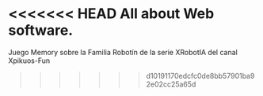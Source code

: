 <<<<<<< HEAD
All about Web software.
=======
Juego Memory sobre la Familia Robotín de la serie XRobotIA del canal Xpikuos-Fun
>>>>>>> d10191170edcfc0de8bb57901ba92e02cc25a65d
